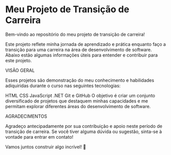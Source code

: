 
# Meu Projeto de Transição de Carreira

Bem-vindo ao repositório do meu projeto de transição de carreira!

Este projeto reflete minha jornada de 
aprendizado e prática enquanto faço a transição para uma carreira na área de desenvolvimento de software.
Abaixo estão algumas informações úteis para entender e contribuir para este projeto.

  VISÃO GERAL

Esses projetos são demonstração do meu conhecimento e habilidades adiquiridas durante o curso nas seguintes tecnologias:

HTML
CSS
JavaScript
.NET
Git e GitHub
O objetivo é criar um conjunto diversificado de projetos que destaquem minhas capacidades
e me permitam explorar diferentes áreas do desenvolvimento de software.


  AGRADECIMENTOS 

Agradeço antecipadamente por sua contribuição e apoio neste período de transição de carreira.
Se você tiver alguma dúvida ou sugestão, sinta-se à vontade para entrar em contato!

Vamos juntos construir algo incrível! 🚀
<!---
GustavoSilveira96/GustavoSilveira96 is a ✨ special ✨ repository because its `README.md` (this file) appears on your GitHub profile.
You can click the Preview link to take a look at your changes.
--->
